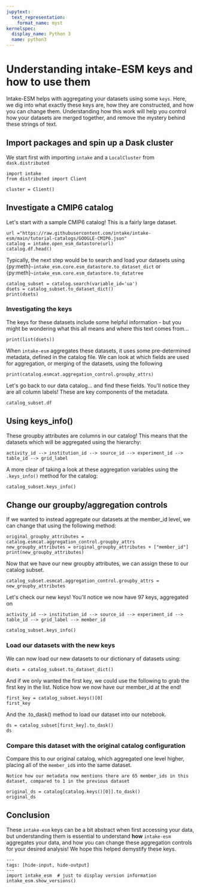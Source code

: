 ```yaml
---
jupytext:
  text_representation:
    format_name: myst
kernelspec:
  display_name: Python 3
  name: python3
---
```


# Understanding intake-ESM keys and how to use them

Intake-ESM helps with aggregating your datasets using some `keys`. Here, we dig into what exactly these keys are, how they are constructed, and how you can change them. Understanding how this work will help you control how your datasets are merged together, and remove the mystery behind these strings of text.

## Import packages and spin up a Dask cluster

We start first with importing `intake` and a `LocalCluster` from `dask.distributed`

```{code-cell} ipython3
import intake
from distributed import Client

cluster = Client()
```

## Investigate a CMIP6 catalog

Let's start with a sample CMIP6 catalog! This is a fairly large dataset.

```{code-cell} ipython3
url ="https://raw.githubusercontent.com/intake/intake-esm/main/tutorial-catalogs/GOOGLE-CMIP6.json"
catalog = intake.open_esm_datastore(url)
catalog.df.head()
```

Typically, the next step would be to search and load your datasets using {py:meth}`~intake_esm.core.esm_datastore.to_dataset_dict` or {py:meth}`~intake_esm.core.esm_datastore.to_datatree`

```{code-cell} ipython3
catalog_subset = catalog.search(variable_id='ua')
dsets = catalog_subset.to_dataset_dict()
print(dsets)
```

### Investigating the keys

The keys for these datasets include some helpful information - but you might be wondering what this all means and where this text comes from...

```{code-cell} ipython3
print(list(dsets))
```

When `intake-esm` aggregates these datasets, it uses some pre-determined metadata, defined in the catalog file. We can look at which fields are used for aggregation, or merging of the datasets, using the following

```{code-cell} ipython3
print(catalog.esmcat.aggregation_control.groupby_attrs)
```

Let's go back to our data catalog... and find these fields. You'll notice they are all column labels! These are key components of the metadata.

```{code-cell} ipython3
catalog_subset.df
```

## Using keys_info()

These groupby attributes are columns in our catalog! This means that the datasets which will be aggregated using the hierarchy:

```
activity_id --> institution_id --> source_id --> experiment_id --> table_id --> grid_label
```

A more clear of taking a look at these aggregation variables using the `.keys_info()` method for the catalog:

```{code-cell} ipython3
catalog_subset.keys_info()
```

## Change our groupby/aggregation controls

If we wanted to instead aggregate our datasets at the member_id level, we can change that using the following method:

```{code-cell} ipython3
original_groupby_attributes = catalog.esmcat.aggregation_control.groupby_attrs
new_groupby_attributes = original_groupby_attributes + ["member_id"]
print(new_groupby_attributes)
```

Now that we have our new groupby attributes, we can assign these to our catalog subset.

```{code-cell} ipython3
catalog_subset.esmcat.aggregation_control.groupby_attrs = new_groupby_attributes
```

Let's check our new keys! You'll notice we now have 97 keys, aggregated on

```
activity_id --> institution_id --> source_id --> experiment_id --> table_id --> grid_label --> member_id
```

```{code-cell} ipython3
catalog_subset.keys_info()
```

### Load our datasets with the new keys

We can now load our new datasets to our dictionary of datasets using:

```{code-cell} ipython3
dsets = catalog_subset.to_dataset_dict()
```

And if we only wanted the first key, we could use the following to grab the first key in the list. Notice how we now have our member_id at the end!

```{code-cell} ipython3
first_key = catalog_subset.keys()[0]
first_key
```

And the .to_dask() method to load our dataset into our notebook.

```{code-cell} ipython3
ds = catalog_subset[first_key].to_dask()
ds
```

### Compare this dataset with the original catalog configuration

Compare this to our original catalog, which aggregated one level higher, placing all of the `member_id`s into the same dataset.

```{note}
Notice how our metadata now mentions there are 65 member_ids in this dataset, compared to 1 in the previous dataset
```

```{code-cell} ipython3
original_ds = catalog[catalog.keys()[0]].to_dask()
original_ds
```

## Conclusion

These `intake-esm` keys can be a bit abstract when first accessing your data, but understanding them is essential to understand **how** `intake-esm` aggregates your data, and how you can change these aggregation controls for your desired analysis! We hope this helped demystify these keys.

```{code-cell} ipython3
---
tags: [hide-input, hide-output]
---
import intake_esm  # just to display version information
intake_esm.show_versions()
```
